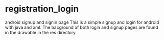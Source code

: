 # registration_login
android signup and signin page
This is a simple signup and login for android with java and xml.
The bacground of both login and signup pages are found in the drawable in the res directory
